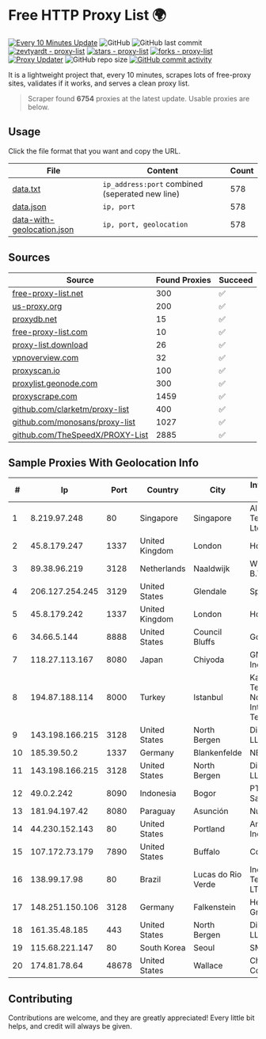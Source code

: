 
# Free HTTP Proxy List 🌍

[![Every 10 Minutes Update](https://github.com/mertguvencli/http-proxy-list/actions/workflows/main.yml/badge.svg?branch=main)](https://github.com/mertguvencli/http-proxy-list/actions/workflows/main.yml)
![GitHub](https://img.shields.io/github/license/mertguvencli/http-proxy-list)
![GitHub last commit](https://img.shields.io/github/last-commit/mertguvencli/http-proxy-list)
[![zevtyardt - proxy-list](https://img.shields.io/static/v1?label=zevtyardt&message=proxy-list&color=blue&logo=github)](https://github.com/zevtyardt/proxy-list "Go to GitHub repo")
[![stars - proxy-list](https://img.shields.io/github/stars/zevtyardt/proxy-list?style=social)](https://github.com/zevtyardt/proxy-list)
[![forks - proxy-list](https://img.shields.io/github/forks/zevtyardt/proxy-list?style=social)](https://github.com/zevtyardt/proxy-list)
[![Proxy Updater](https://github.com/zevtyardt/proxy-list/workflows/Proxy%20Updater/badge.svg)](https://github.com/zevtyardt/proxy-list/actions?query=workflow:"Proxy+Updater")
![GitHub repo size](https://img.shields.io/github/repo-size/zevtyardt/proxy-list)
[![GitHub commit activity](https://img.shields.io/github/commit-activity/m/zevtyardt/proxy-list?logo=commits)](https://github.com/zevtyardt/proxy-list/commits/main)

It is a lightweight project that, every 10 minutes, scrapes lots of free-proxy sites, validates if it works, and serves a clean proxy list.

> Scraper found **6754** proxies at the latest update. Usable proxies are below.

## Usage

Click the file format that you want and copy the URL.

|File|Content|Count|
|----|-------|-----|
|[data.txt](https://raw.githubusercontent.com/mertguvencli/http-proxy-list/main/proxy-list/data.txt)|`ip_address:port` combined (seperated new line)|578|
|[data.json](https://raw.githubusercontent.com/mertguvencli/http-proxy-list/main/proxy-list/data.json)|`ip, port`|578|
|[data-with-geolocation.json](https://raw.githubusercontent.com/mertguvencli/http-proxy-list/main/proxy-list/data-with-geolocation.json)|`ip, port, geolocation`|578|

## Sources

|Source|Found Proxies|Succeed|
|------|-------------|-------|
|[free-proxy-list.net](https://free-proxy-list.net)|300|✅|
|[us-proxy.org](https://www.us-proxy.org)|200|✅|
|[proxydb.net](http://proxydb.net)|15|✅|
|[free-proxy-list.com](https://free-proxy-list.com/?page=&port=&type%5B%5D=http&type%5B%5D=https&up_time=0&search=Search)|10|✅|
|[proxy-list.download](https://www.proxy-list.download/HTTP)|26|✅|
|[vpnoverview.com](https://vpnoverview.com/privacy/anonymous-browsing/free-proxy-servers)|32|✅|
|[proxyscan.io](https://www.proxyscan.io)|100|✅|
|[proxylist.geonode.com](https://proxylist.geonode.com/api/proxy-list?limit=300&page=1&sort_by=lastChecked&sort_type=desc&protocols=http,https)|300|✅|
|[proxyscrape.com](https://api.proxyscrape.com/v2/?request=displayproxies&protocol=http&timeout=10000&country=all&ssl=all&anonymity=all)|1459|✅|
|[github.com/clarketm/proxy-list](https://raw.githubusercontent.com/clarketm/proxy-list/master/proxy-list-raw.txt)|400|✅|
|[github.com/monosans/proxy-list](https://raw.githubusercontent.com/monosans/proxy-list/main/proxies/http.txt)|1027|✅|
|[github.com/TheSpeedX/PROXY-List](https://raw.githubusercontent.com/TheSpeedX/PROXY-List/master/http.txt)|2885|✅|


## Sample Proxies With Geolocation Info

|#|Ip|Port|Country|City|Internet Service Provider|
|-|--|----|-------|----|-------------------------|
|1|8.219.97.248|80|Singapore|Singapore|Alibaba (US) Technology Co., Ltd.|
|2|45.8.179.247|1337|United Kingdom|London|Hostland LLC|
|3|89.38.96.219|3128|Netherlands|Naaldwijk|WorldStream B.V.|
|4|206.127.254.245|3129|United States|Glendale|Spartan Host Ltd|
|5|45.8.179.242|1337|United Kingdom|London|Hostland LLC|
|6|34.66.5.144|8888|United States|Council Bluffs|Google LLC|
|7|118.27.113.167|8080|Japan|Chiyoda|GMO Internet, Inc.|
|8|194.87.188.114|8000|Turkey|Istanbul|Kadir Huseyin Tezcan Nosspeed Internet Teknolojileri|
|9|143.198.166.215|3128|United States|North Bergen|DigitalOcean, LLC|
|10|185.39.50.2|1337|Germany|Blankenfelde|NETZNUTZ|
|11|143.198.166.215|3128|United States|North Bergen|DigitalOcean, LLC|
|12|49.0.2.242|8090|Indonesia|Bogor|PT Usaha Adi Sanggoro|
|13|181.94.197.42|8080|Paraguay|Asunción|Núcleo S.A.|
|14|44.230.152.143|80|United States|Portland|Amazon.com, Inc.|
|15|107.172.73.179|7890|United States|Buffalo|ColoCrossing|
|16|138.99.17.98|80|Brazil|Lucas do Rio Verde|Inexa Tecnologia LTDA.|
|17|148.251.150.106|3128|Germany|Falkenstein|Hetzner Online GmbH|
|18|161.35.48.185|443|United States|North Bergen|DigitalOcean, LLC|
|19|115.68.221.147|80|South Korea|Seoul|SMILESERV|
|20|174.81.78.64|48678|United States|Wallace|Charter Communications|



## Contributing

Contributions are welcome, and they are greatly appreciated! Every
little bit helps, and credit will always be given.

